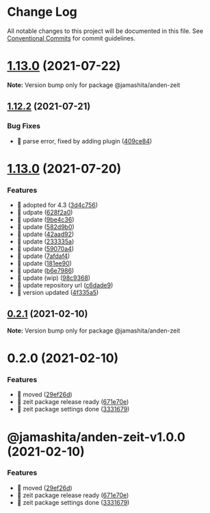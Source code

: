# Change Log

All notable changes to this project will be documented in this file.
See [Conventional Commits](https://conventionalcommits.org) for commit guidelines.

# [1.13.0](https://github.com/jamashita/anden.git/packages/zeit/compare/@jamashita/anden-zeit@1.12.2...@jamashita/anden-zeit@1.13.0) (2021-07-22)

**Note:** Version bump only for package @jamashita/anden-zeit





## [1.12.2](https://github.com/jamashita/anden.git/packages/zeit/compare/@jamashita/anden-zeit@1.13.0...@jamashita/anden-zeit@1.12.2) (2021-07-21)


### Bug Fixes

* 🐛 parse error, fixed by adding plugin ([409ce84](https://github.com/jamashita/anden.git/packages/zeit/commit/409ce8450d055220dc8c0839e8fdc182fa6ac254))





# [1.13.0](https://github.com/jamashita/anden.git/packages/zeit/compare/@jamashita/anden-zeit@0.2.1...@jamashita/anden-zeit@1.13.0) (2021-07-20)


### Features

* 🎸 adopted for 4.3 ([3d4c756](https://github.com/jamashita/anden.git/packages/zeit/commit/3d4c7560067d29ce94e6ea01fd79e171ccd764e5))
* 🎸 udpate ([628f2a0](https://github.com/jamashita/anden.git/packages/zeit/commit/628f2a06a8966a1712899ef582f6ea10a8e12286))
* 🎸 update ([9be4c36](https://github.com/jamashita/anden.git/packages/zeit/commit/9be4c36159c1b2c754ac4bce3076c46fcd848600))
* 🎸 update ([582d9b0](https://github.com/jamashita/anden.git/packages/zeit/commit/582d9b05fe4bb476388dc4ea4b6f830078a55299))
* 🎸 update ([42aad92](https://github.com/jamashita/anden.git/packages/zeit/commit/42aad92038213508827aa50287a9bdef153c7e97))
* 🎸 update ([233335a](https://github.com/jamashita/anden.git/packages/zeit/commit/233335a44b9e6c4015cfeb8578ba12d7cf253810))
* 🎸 update ([59070a4](https://github.com/jamashita/anden.git/packages/zeit/commit/59070a4b4b5240198df44cc9390423bedbe20f71))
* 🎸 update ([7afdaf4](https://github.com/jamashita/anden.git/packages/zeit/commit/7afdaf411f88984a9b170df4549fade07569a9a6))
* 🎸 update ([181ee90](https://github.com/jamashita/anden.git/packages/zeit/commit/181ee903f4e54a87120e534b790c48c69f1b426e))
* 🎸 update ([b6e7986](https://github.com/jamashita/anden.git/packages/zeit/commit/b6e7986abb78e1ba62c2efe834081595e6ca7af3))
* 🎸 update (wip) ([98c9368](https://github.com/jamashita/anden.git/packages/zeit/commit/98c9368afd959c38d7e9d07cbda0658a12add0ba))
* 🎸 update repository url ([c6dade9](https://github.com/jamashita/anden.git/packages/zeit/commit/c6dade9fd10eb259cda87b1b9c88ad196e28776d))
* 🎸 version updated ([4f335a5](https://github.com/jamashita/anden.git/packages/zeit/commit/4f335a542a517369ceb7d041c315e5670475ece0))





## [0.2.1](https://github.com/jamashita/anden.git/packages/zeit/compare/@jamashita/anden-zeit@0.2.0...@jamashita/anden-zeit@0.2.1) (2021-02-10)

**Note:** Version bump only for package @jamashita/anden-zeit





# 0.2.0 (2021-02-10)


### Features

* 🎸 moved ([29ef26d](https://github.com/jamashita/anden.git/packages/zeit/commit/29ef26d9403ae718720fa9706f01c860b9a5d79a))
* 🎸 zeit package release ready ([671e70e](https://github.com/jamashita/anden.git/packages/zeit/commit/671e70ea4abf2439b8c1ad9fbc8913fc85740f0e))
* 🎸 zeit package settings done ([3331679](https://github.com/jamashita/anden.git/packages/zeit/commit/333167982afb24b0fa10d3dacdde90df8f650c02))





# @jamashita/anden-zeit-v1.0.0 (2021-02-10)


### Features

* 🎸 moved ([29ef26d](https://github.com/jamashita/anden/commit/29ef26d9403ae718720fa9706f01c860b9a5d79a))
* 🎸 zeit package release ready ([671e70e](https://github.com/jamashita/anden/commit/671e70ea4abf2439b8c1ad9fbc8913fc85740f0e))
* 🎸 zeit package settings done ([3331679](https://github.com/jamashita/anden/commit/333167982afb24b0fa10d3dacdde90df8f650c02))

